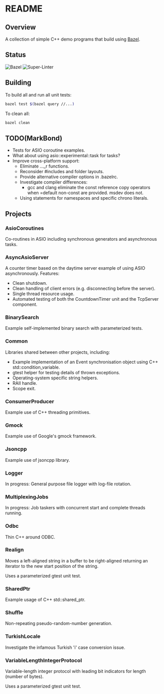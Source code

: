 # README

## Overview

A collection of simple C++ demo programs that build using [Bazel](https://bazel.build/).

## Status

![Bazel](https://github.com/bondms/cpp_demos/workflows/Bazel/badge.svg)
![Super-Linter](https://github.com/bondms/cpp_demos/workflows/Super-Linter/badge.svg)

## Building

To build all and run all unit tests:
```bash
bazel test $(bazel query //...)
```

To clean all:
```bash
bazel clean
```

## TODO(MarkBond)

* Tests for ASIO coroutine examples.
* What about using asio::experimental::task for tasks?
* Improve cross-platform support:
  * Eliminate ..._r functions.
  * Reconsider #includes and folder layouts.
  * Provide alternative compiler options in .bazelrc.
  * Investigate compiler differences:
    * gcc and clang eliminate the const reference copy operators when =default non-const are provided. msdev does not.
  * Using statements for namespaces and specific chrono literals.

## Projects

### AsioCoroutines

Co-routines in ASIO including synchronous generators and asynchronous tasks.

### AsyncAsioServer

A counter timer based on the daytime server example of using ASIO asynchronously. Features:
* Clean shutdown.
* Clean handling of client errors (e.g. disconnecting before the server).
* Single thread resource usage.
* Automated testing of both the CountdownTimer unit and the TcpServer component.

### BinarySearch

Example self-implemented binary search with parameterized tests.

### Common

Libraries shared between other projects, including:
* Example implementation of an Event synchronisation object using C++ std::condition_variable.
* gtest helper for testing details of thrown exceptions.
* Operating-system specific string helpers.
* RAII handle.
* Scope exit.

### ConsumerProducer

Example use of C++ threading primitives.

### Gmock

Example use of Google's gmock framework.

### Jsoncpp

Example use of jsoncpp library.

### Logger

In progress: General purpose file logger with log-file rotation.

### MultiplexingJobs

In progress: Job taskers with concurrent start and complete threads running.

### Odbc

Thin C++ around ODBC.

### Realign

Moves a left-aligned string in a buffer to be right-aligned returning an iterator to the new start position of the string.

Uses a parameterized gtest unit test.

### SharedPtr

Example usage of C++ std::shared_ptr.

### Shuffle

Non-repeating pseudo-random-number generation.

### TurkishLocale

Investigate the infamous Turkish 'i' case conversion issue.

### VariableLengthIntegerProtocol

Variable-length integer protocol with leading bit indicators for length (number of bytes).

Uses a parameterized gtest unit test.
